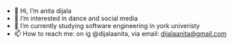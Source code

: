- 👋 Hi, I’m anita dijala
- 👀 I’m interested in dance and social media
- 🌱 I’m currently studying software engineering in york univeristy
- 📫 How to reach me: on ig @dijalaanita, via email: dijalaanita@gmail.com

<!---
dijalaanita/dijalaanita is a ✨ special ✨ repository because its `README.md` (this file) appears on your GitHub profile.
You can click the Preview link to take a look at your changes.
--->
